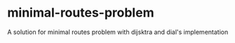 # minimal-routes-problem
A solution for minimal routes problem with dijsktra and dial's implementation

